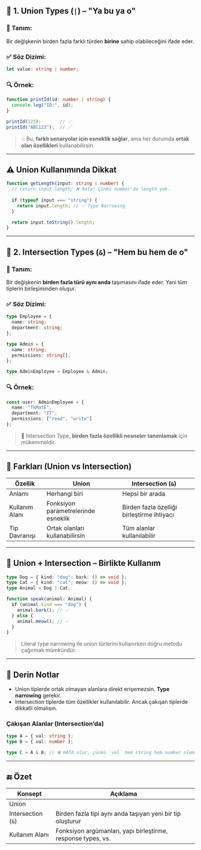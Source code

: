 
## 🔷 1. Union Types (`|`) – "Ya bu ya o"

### 📌 Tanım:

Bir değişkenin birden fazla farklı türden **birine** sahip olabileceğini ifade eder.

### ✅ Söz Dizimi:

```ts
let value: string | number;
```

### 🔍 Örnek:

```ts
function printId(id: number | string) {
  console.log("ID:", id);
}

printId(123);       // ✅
printId("ABC123");  // ✅
```

> 💡 Bu, **farklı senaryolar için esneklik sağlar**, ama her durumda **ortak olan özellikleri** kullanabilirsin.

---

## ⚠️ Union Kullanımında Dikkat

```ts
function getLength(input: string | number) {
  // return input.length; ❌ Hata! Çünkü number'da length yok.
  
  if (typeof input === "string") {
    return input.length; // ✅ Type Narrowing
  }

  return input.toString().length;
}
```

---

## 🔷 2. Intersection Types (`&`) – "Hem bu hem de o"

### 📌 Tanım:

Bir değişkenin **birden fazla türü aynı anda** taşımasını ifade eder. Yani tüm tiplerin birleşiminden oluşur.

### ✅ Söz Dizimi:

```ts
type Employee = {
  name: string;
  department: string;
};

type Admin = {
  name: string;
  permissions: string[];
};

type AdminEmployee = Employee & Admin;
```

### 🔍 Örnek:

```ts
const user: AdminEmployee = {
  name: "TkMatE",
  department: "IT",
  permissions: ["read", "write"]
};
```

> 🧠 Intersection Type, **birden fazla özellikli nesneler tanımlamak** için mükemmeldir.

---

## 🧪 Farkları (Union vs Intersection)

| Özellik        | Union                               | Intersection (`&`)                         |     |
| -------------- | ----------------------------------- | ------------------------------------------ | --- |
| Anlamı         | Herhangi biri                       | Hepsi bir arada                            |     |
| Kullanım Alanı | Fonksiyon parametrelerinde esneklik | Birden fazla özelliği birleştirme ihtiyacı |     |
| Tip Davranışı  | Ortak olanları kullanabilirsin      | Tüm alanlar kullanılabilir                 |     |

---

## 🔄 Union + Intersection – Birlikte Kullanım

```ts
type Dog = { kind: "dog"; bark: () => void };
type Cat = { kind: "cat"; meow: () => void };
type Animal = Dog | Cat;

function speak(animal: Animal) {
  if (animal.kind === "dog") {
    animal.bark(); // ✅
  } else {
    animal.meow(); // ✅
  }
}
```

> Literal type narrowing ile union türlerini kullanırken doğru metodu çağırmak mümkündür.

---

## 🧠 Derin Notlar

- Union tiplerde ortak olmayan alanlara direkt erişemezsin. **Type narrowing** gerekir.
- Intersection tiplerde tüm özellikler kullanılabilir. Ancak çakışan tiplerde dikkatli olmalısın.

### Çakışan Alanlar (Intersection’da)

```ts
type A = { val: string };
type B = { val: number };

type C = A & B; // ❌ HATA olur, çünkü `val` hem string hem number olamaz.
```

---

## 🔚 Özet

| Konsept            | Açıklama                                                     |
| ------------------ | ------------------------------------------------------------ |
| Union              |                                                              |
| Intersection (`&`) | Birden fazla tipi aynı anda taşıyan yeni bir tip oluşturur   |
| Kullanım Alanı     | Fonksiyon argümanları, yapı birleştirme, response types, vs. |
